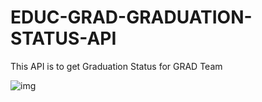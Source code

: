 # EDUC-GRAD-GRADUATION-STATUS-API
This API is to get Graduation Status for GRAD Team

![img](https://img.shields.io/badge/Lifecycle-Experimental-339999)
